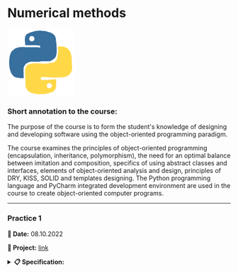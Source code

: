 # **Numerical methods**

<img src="img/python.gif&ct=s" height="150" alt="Python">

### **Short annotation to the course:**

The purpose of the course is to form the student's knowledge of designing and developing software using the object-oriented programming paradigm.

The course examines the principles of object-oriented programming (encapsulation, inheritance, polymorphism), the need for an optimal balance between imitation and
composition, specifics of using abstract classes and interfaces, elements of object-oriented analysis and design, principles of DRY, KISS, SOLID and templates
designing. The Python programming language and PyCharm integrated development environment are used in the course to create object-oriented computer programs.

---

### **Practice 1**

**📅 Date:** 08.10.2022

**📁 Project:** [link](practice-01/main.py)

<details>
<summary><b>📋 Specification:</b></summary>

1. Create a class that performs statistical processing of a text file - counting characters, words, sentences, etc. Determine the required attributes-data and attributes-methods in class for working with the text file.

2. Write a program for selling tickets to IT-events. Each ticket has a unique number and a price. There are four types of tickets: regular ticket, advance ticket (purchased 60 or more days before the event), late ticket (purchased fewer than 10 days before the event) and student ticket.<br>
  Additional information:
    * advance ticket - discount 40% of the regular ticket price;
    * student ticket - discount 50% of the regular ticket price;
    * late ticket - additional 10% to the regular ticket price.

    All tickets must have the following properties:
    * the ability to construct a ticket by number;
    * the ability to ask for a ticket’s price;
    * the ability to print a ticket as a String.
</details>
